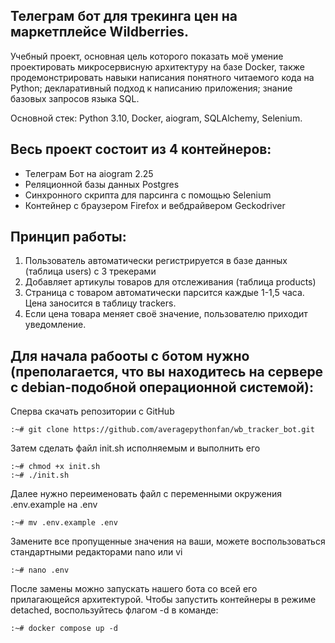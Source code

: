 ## Телеграм бот для трекинга цен на маркетплейсе Wildberries.

Учебный проект, основная цель которого показать моё умение проектировать микросервисную архитектуру на базе Docker,
также продемонстрировать навыки написания понятного читаемого кода на Python; декларативный подход к написанию приложения;
знание базовых запросов языка SQL.

Основной стек: Python 3.10, Docker, aiogram, SQLAlchemy, Selenium.

## Весь проект состоит из 4 контейнеров:
* Телеграм Бот на aiogram 2.25
* Реляционной базы данных Postgres
* Синхронного скрипта для парсинга с помощью Selenium
* Контейнер с браузером Firefox и вебдрайвером Geckodriver

## Принцип работы:
1. Пользователь автоматически регистрируется в базе данных (таблица users) с 3 трекерами
2. Добавляет артикулы товаров для отслеживания (таблица products)
3. Страница с товаром автоматически парсится каждые 1-1,5 часа. Цена заносится в таблицу trackers.
4. Если цена товара меняет своё значение, пользователю приходит уведомление.

## Для начала рабооты с ботом нужно (преполагается, что вы находитесь на сервере с debian-подобной операционной системой):
Сперва скачать репозитории с GitHub
```
:~# git clone https://github.com/averagepythonfan/wb_tracker_bot.git
```

Затем сделать файл init.sh исполняемым и выполнить его
```
:~# chmod +x init.sh
:~# ./init.sh
```

Далее нужно переименовать файл с переменными окружения .env.example на .env
```
:~# mv .env.example .env
```

Замените все пропущенные значения на ваши, можете воспользоваться стандартными редакторами nano или vi
```
:~# nano .env
```

После замены можно запускать нашего бота со всей его прилагающейся архитектурой.
Чтобы запустить контейнеры в режиме detached, воспользуйтесь флагом -d в команде:
```
:~# docker compose up -d
```
